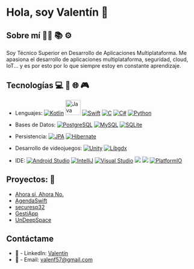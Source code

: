 # Hola, soy Valentín 👋

## Sobre mí 👨‍💻 📚 ⚙️
Soy Técnico Superior en Desarrollo de Aplicaciones Multiplataforma. Me apasiona el desarrollo de aplicaciones multiplataforma, seguridad, cloud, IoT... y es por esto por lo que siempre estoy en constante aprendizaje. 

## Tecnologías 💻 📱 🌐 🎮
- Lenguajes: 
  [<img src="https://img.shields.io/badge/-Kotlin-black?style=flat-square&logo=kotlin" alt="Kotlin">](https://kotlinlang.org/)
  [<img src="https://www.vectorlogo.zone/logos/java/java-icon.svg" alt="Java" width="40" height="40">](https://www.oracle.com/java/technologies/)
  [<img src="https://img.shields.io/badge/-Swift-orange?style=flat-square&logo=swift" alt="Swift">](https://swift.org/)
  [<img src="https://img.shields.io/badge/-C-lightgrey?style=flat-square&logo=c" alt="C">](https://www.iso.org/standard/74528.html)
  [<img src="https://img.shields.io/badge/-C%23-purple?style=flat-square&logo=c-sharp" alt="C#">](https://dotnet.microsoft.com/languages/csharp)
  [<img src="https://img.shields.io/badge/-Python-yellow?style=flat-square&logo=python" alt="Python">](https://www.python.org/)

- Bases de Datos:
  [<img src="https://img.shields.io/badge/-PostgreSQL-blue?style=flat-square&logo=postgresql" alt="PostgreSQL">](https://www.postgresql.org/)
  [<img src="https://img.shields.io/badge/-MySQL-lightgrey?style=flat-square&logo=mysql" alt="MySQL">](https://www.mysql.com/)
  [<img src="https://img.shields.io/badge/-SQLite-blue?style=flat-square&logo=sqlite" alt="SQLite">](https://www.sqlite.org/index.html)

- Persistencia:
  [<img src="https://img.shields.io/badge/-JPA-lightgrey?style=flat-square&logo=jpa" alt="JPA">](https://www.oracle.com/java/technologies/persistence-jpa.html)
  [<img src="https://img.shields.io/badge/-Hibernate-black?style=flat-square&logo=hibernate" alt="Hibernate">](https://hibernate.org//)

- Desarrollo de videojuegos:
  [<img src="https://img.shields.io/badge/-Unity-black?style=flat-square&logo=unity" alt="Unity">](https://unity.com/)
  [<img src="https://img.shields.io/badge/-Libgdx-red?style=flat-square&logo=libgdx" alt="Libgdx">](https://libgdx.badlogicgames.com/)

- IDE:
  [<img src="https://img.shields.io/badge/-Android%20Studio-green?style=flat-square&logo=android-studio" alt="Android Studio">](https://developer.android.com/studio)
  [<img src="https://img.shields.io/badge/-IntelliJ-red?style=flat-square&logo=intellij-idea" alt="IntelliJ">](https://www.jetbrains.com/idea/)
  [<img src="https://img.shields.io/badge/-Visual%20Studio-blue?style=flat-square&logo=visual-studio" alt="Visual Studio">](https://visualstudio.microsoft.com/)
  [<img src="https://img.shields.io/badge/Xcode-007ACC?style=flat-square&logo=xcode">](https://apps.apple.com/es/app/xcode/id497799835?mt=12)
  [<img src="https://img.shields.io/badge/esp32-blue?style=flat-square&logo=esp32">](https://platformio.org/platforms/espressif32)
  [![PlatformIO](https://img.shields.io/badge/PlatformIO-blue?style=flat-square&logo=platformio)](https://platformio.org/platforms/espressif32)


## Proyectos: 🚀
- [Ahora sí, Ahora No.](https://github.com/Valentfer/AhoraSiAhoraNo)
- [AgendaSwift](https://github.com/Valentfer/AgendaSwift)
- [securesp32](https://github.com/Valentfer/securesp32)
- [GestiApp](https://github.com/Valentfer/ProyecInter)
- [UnDeepSpace](https://github.com/Valentfer/UnDeepSpace)
  
## Contáctame 
- 🔗 - LinkedIn: [Valentín](https://www.linkedin.com/in/vffer)
- 📧 - Email: valenf57@gmail.com

